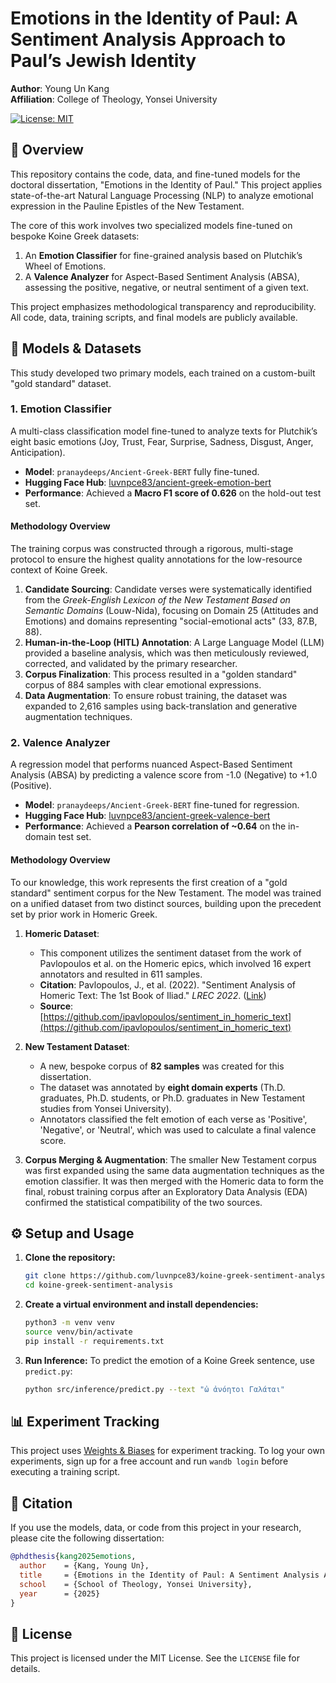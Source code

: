 # Emotions in the Identity of Paul: A Sentiment Analysis Approach to Paul’s Jewish Identity

**Author**: Young Un Kang  
**Affiliation**: College of Theology, Yonsei University

[![License: MIT](https://img.shields.io/badge/License-MIT-yellow.svg)](https://opensource.org/licenses/MIT)

## 📖 Overview

This repository contains the code, data, and fine-tuned models for the doctoral dissertation, "Emotions in the Identity of Paul." This project applies state-of-the-art Natural Language Processing (NLP) to analyze emotional expression in the Pauline Epistles of the New Testament.

The core of this work involves two specialized models fine-tuned on bespoke Koine Greek datasets:
1.  An **Emotion Classifier** for fine-grained analysis based on Plutchik’s Wheel of Emotions.
2.  A **Valence Analyzer** for Aspect-Based Sentiment Analysis (ABSA), assessing the positive, negative, or neutral sentiment of a given text.

This project emphasizes methodological transparency and reproducibility. All code, data, training scripts, and final models are publicly available.

## 🤖 Models & Datasets

This study developed two primary models, each trained on a custom-built "gold standard" dataset.

### 1. Emotion Classifier

A multi-class classification model fine-tuned to analyze texts for Plutchik’s eight basic emotions (Joy, Trust, Fear, Surprise, Sadness, Disgust, Anger, Anticipation).

-   **Model**: `pranaydeeps/Ancient-Greek-BERT` fully fine-tuned.
-   **Hugging Face Hub**: [luvnpce83/ancient-greek-emotion-bert](https://huggingface.co/luvnpce83/ancient-greek-emotion-bert)
-   **Performance**: Achieved a **Macro F1 score of 0.626** on the hold-out test set.

#### Methodology Overview

The training corpus was constructed through a rigorous, multi-stage protocol to ensure the highest quality annotations for the low-resource context of Koine Greek.

1.  **Candidate Sourcing**: Candidate verses were systematically identified from the *Greek-English Lexicon of the New Testament Based on Semantic Domains* (Louw-Nida), focusing on Domain 25 (Attitudes and Emotions) and domains representing "social-emotional acts" (33, 87.B, 88).
2.  **Human-in-the-Loop (HITL) Annotation**: A Large Language Model (LLM) provided a baseline analysis, which was then meticulously reviewed, corrected, and validated by the primary researcher.
3.  **Corpus Finalization**: This process resulted in a "golden standard" corpus of 884 samples with clear emotional expressions.
4.  **Data Augmentation**: To ensure robust training, the dataset was expanded to 2,616 samples using back-translation and generative augmentation techniques.

### 2. Valence Analyzer

A regression model that performs nuanced Aspect-Based Sentiment Analysis (ABSA) by predicting a valence score from -1.0 (Negative) to +1.0 (Positive).

-   **Model**: `pranaydeeps/Ancient-Greek-BERT` fine-tuned for regression.
-   **Hugging Face Hub**: [luvnpce83/ancient-greek-valence-bert](https://huggingface.co/luvnpce83/ancient-greek-valence-bert)
-   **Performance**: Achieved a **Pearson correlation of ~0.64** on the in-domain test set.

#### Methodology Overview

To our knowledge, this work represents the first creation of a "gold standard" sentiment corpus for the New Testament. The model was trained on a unified dataset from two distinct sources, building upon the precedent set by prior work in Homeric Greek.

1.  **Homeric Dataset**:
    -   This component utilizes the sentiment dataset from the work of Pavlopoulos et al. on the Homeric epics, which involved 16 expert annotators and resulted in 611 samples.
    -   **Citation**: Pavlopoulos, J., et al. (2022). "Sentiment Analysis of Homeric Text: The 1st Book of Iliad." *LREC 2022*. ([Link](https://aclanthology.org/2022.lrec-1.765/))
    -   **Source**: [https://github.com/ipavlopoulos/sentiment_in_homeric_text](https://github.com/ipavlopoulos/sentiment_in_homeric_text)

2.  **New Testament Dataset**:
    -   A new, bespoke corpus of **82 samples** was created for this dissertation.
    -   The dataset was annotated by **eight domain experts** (Th.D. graduates, Ph.D. students, or Ph.D. graduates in New Testament studies from Yonsei University).
    -   Annotators classified the felt emotion of each verse as 'Positive', 'Negative', or 'Neutral', which was used to calculate a final valence score.

3.  **Corpus Merging & Augmentation**: The smaller New Testament corpus was first expanded using the same data augmentation techniques as the emotion classifier. It was then merged with the Homeric data to form the final, robust training corpus after an Exploratory Data Analysis (EDA) confirmed the statistical compatibility of the two sources.

## ⚙️ Setup and Usage

1.  **Clone the repository:**
    ```bash
    git clone https://github.com/luvnpce83/koine-greek-sentiment-analysis.git
    cd koine-greek-sentiment-analysis
    ```

2.  **Create a virtual environment and install dependencies:**
    ```bash
    python3 -m venv venv
    source venv/bin/activate
    pip install -r requirements.txt
    ```

3.  **Run Inference:** To predict the emotion of a Koine Greek sentence, use `predict.py`:
    ```bash
    python src/inference/predict.py --text "ὦ ἀνόητοι Γαλάται"
    ```

## 📊 Experiment Tracking

This project uses [Weights & Biases](https://wandb.ai) for experiment tracking. To log your own experiments, sign up for a free account and run `wandb login` before executing a training script.

## 📄 Citation

If you use the models, data, or code from this project in your research, please cite the following dissertation:

```bibtex
@phdthesis{kang2025emotions,
  author    = {Kang, Young Un},
  title     = {Emotions in the Identity of Paul: A Sentiment Analysis Approach to Paul’s Jewish Identity},
  school    = {School of Theology, Yonsei University},
  year      = {2025}
}
```

## 📜 License

This project is licensed under the MIT License. See the `LICENSE` file for details.
